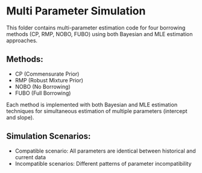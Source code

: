 # Multi Parameter Simulation

This folder contains multi-parameter estimation code for four borrowing methods (CP, RMP, NOBO, FUBO) using both Bayesian and MLE estimation approaches.

## Methods:
- CP (Commensurate Prior)
- RMP (Robust Mixture Prior) 
- NOBO (No Borrowing)
- FUBO (Full Borrowing)

Each method is implemented with both Bayesian and MLE estimation techniques for simultaneous estimation of multiple parameters (intercept and slope).

## Simulation Scenarios:
- Compatible scenario: All parameters are identical between historical and current data
- Incompatible scenarios: Different patterns of parameter incompatibility
